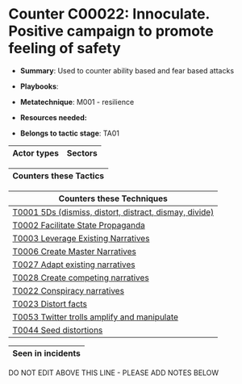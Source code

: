 # Counter C00022: Innoculate. Positive campaign to promote feeling of safety

* **Summary**: Used to counter ability based and fear based attacks

* **Playbooks**: 

* **Metatechnique**: M001 - resilience

* **Resources needed:** 

* **Belongs to tactic stage**: TA01


| Actor types | Sectors |
| ----------- | ------- |



| Counters these Tactics |
| ---------------------- |



| Counters these Techniques |
| ------------------------- |
| [T0001 5Ds (dismiss, distort, distract, dismay, divide)](../techniques/T0001.md) |
| [T0002 Facilitate State Propaganda](../techniques/T0002.md) |
| [T0003 Leverage Existing Narratives](../techniques/T0003.md) |
| [T0006 Create Master Narratives](../techniques/T0006.md) |
| [T0027 Adapt existing narratives](../techniques/T0027.md) |
| [T0028 Create competing narratives](../techniques/T0028.md) |
| [T0022 Conspiracy narratives](../techniques/T0022.md) |
| [T0023 Distort facts](../techniques/T0023.md) |
| [T0053 Twitter trolls amplify and manipulate](../techniques/T0053.md) |
| [T0044 Seed distortions](../techniques/T0044.md) |



| Seen in incidents |
| ----------------- |


DO NOT EDIT ABOVE THIS LINE - PLEASE ADD NOTES BELOW